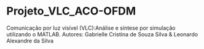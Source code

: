 # Projeto_VLC_ACO-OFDM
Comunicação por luz visível (VLC):Análise e síntese por simulação utilizando o MATLAB. Autores: Gabrielle Cristina de Souza Silva &amp; Leonardo Alexandre da Silva
